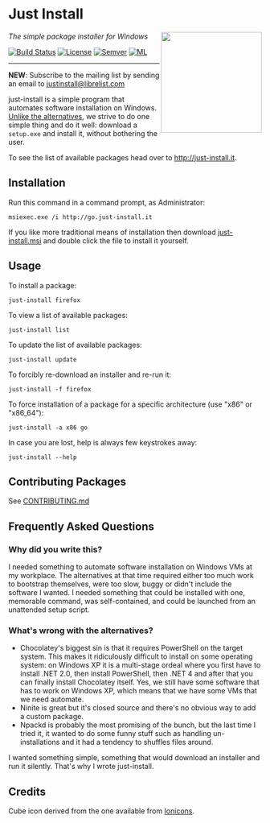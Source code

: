 # Just Install

<img src="https://cdn.rawgit.com/lvillani/just-install/4953fdccb9614bbdb2b77991610db6b99b1757d1/misc/cube.svg" align="right" width="200" height="200"/>

_The simple package installer for Windows_

[![Build Status](http://img.shields.io/travis/lvillani/just-install.svg?style=flat)](https://travis-ci.org/lvillani/just-install/)
[![License](http://img.shields.io/badge/license-GPL%203.0-blue.svg?style=flat)](http://choosealicense.com/licenses/gpl-3.0/)
[![Semver](http://img.shields.io/badge/version-v3.0.0-blue.svg?style=flat)](https://github.com/lvillani/just-install/blob/master/CHANGELOG.md)
[![ML](https://img.shields.io/badge/ML-justinstall@librelist.com-orange.svg)](http://librelist.com/browser/justinstall)

--------------------------------------------------------------------------------

**NEW**: Subscribe to the mailing list by sending an email to <justinstall@librelist.com>

just-install is a simple program that automates software installation on Windows. [Unlike the
alternatives](http://lorenzo.villani.me/2013/04/08/just-install-my-stuff/), we strive to do one
simple thing and do it well: download a `setup.exe` and install it, without bothering the user.

To see the list of available packages head over to <http://just-install.it>.


## Installation

Run this command in a command prompt, as Administrator:

```batch
msiexec.exe /i http://go.just-install.it
```

If you like more traditional means of installation then download
[just-install.msi](http://go.just-install.it) and double click the file to install it yourself.


## Usage

To install a package:

    just-install firefox

To view a list of available packages:

    just-install list

To update the list of available packages:

    just-install update

To forcibly re-download an installer and re-run it:

    just-install -f firefox

To force installation of a package for a specific architecture (use "x86" or "x86_64"):

    just-install -a x86 go

In case you are lost, help is always few keystrokes away:

    just-install --help


## Contributing Packages

See [CONTRIBUTING.md](CONTRIBUTING.md)


## Frequently Asked Questions

### Why did you write this?

I needed something to automate software installation on Windows VMs at my workplace. The
alternatives at that time required either too much work to bootstrap themselves, were too slow,
buggy or didn't include the software I wanted. I needed something that could be installed with one,
memorable command, was self-contained, and could be launched from an unattended setup script.


### What's wrong with the alternatives?

* Chocolatey's biggest sin is that it requires PowerShell on the target system. This makes it
  ridiculously difficult to install on some operating system: on Windows XP it is a multi-stage
  ordeal where you first have to install .NET 2.0, then install PowerShell, then .NET 4 and after
  that you can finally install Chocolatey itself. Yes, we still have some software that has to work
  on Windows XP, which means that we have some VMs that we need automate.
* Ninite is great but it's closed source and there's no obvious way to add a custom package.
* Npackd is probably the most promising of the bunch, but the last time I tried it, it wanted to do
  some funny stuff such as handling un-installations and it had a tendency to shuffles files around.

I wanted something simple, something that would download an installer and run it silently. That's
why I wrote just-install.




## Credits

Cube icon derived from the one available from [Ionicons](http://ionicons.com/).

